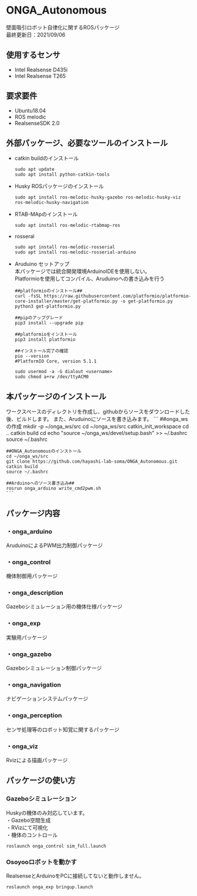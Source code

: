 # ONGA_Autonomous
壁面吸引ロボット自律化に関するROSパッケージ \
最終更新日：2021/09/06

## 使用するセンサ
* Intel Realsense D435i
* Intel Realsense T265

## 要求要件
* Ubuntu18.04
* ROS melodic
* RealsenseSDK 2.0 

## 外部パッケージ、必要なツールのインストール
* catkin buildのインストール
    ```
    sudo apt update
    sudo apt install python-catkin-tools
    ```
    
* Husky ROSパッケージのインストール
    ```
    sudo apt install ros-melodic-husky-gazebo ros-melodic-husky-viz ros-melodic-husky-navigation
    ```
* RTAB-MApのインストール
    ```
    sudo apt install ros-melodic-rtabmap-ros
    ```
* rosseral
    ```
    sudo apt install ros-melodic-rosserial
    sudo apt install ros-melodic-rosserial-arduino
    ```
* Aruduino セットアップ \
    本パッケージでは統合開発環境ArduinoIDEを使用しない。\
    Platformioを使用してコンパイル、Aruduinoへの書き込みを行う
    ```
    ##platformioのインストール##
    curl -fsSL https://raw.githubusercontent.com/platformio/platformio-core-installer/master/get-platformio.py -o get-platformio.py
    python3 get-platformio.py

    ##pipのアップグレード
    pip3 install --upgrade pip
    
    ##platformioをインストール
    pip3 install platformio
    
    ##インストール完了の確認
    pio --version
    #PlatformIO Core, version 5.1.1
    
    sudo usermod -a -G dialout <username>
    sudo chmod a+rw /dev/ttyACM0
    ```
    
## 本パッケージのインストール
ワークスペースのディレクトリを作成し、githubからソースをダウンロードした後、ビルドします。
また、Aruduinoにソースを書き込みます。
    ```
    ##onga_wsの作成
    mkdir -p ~/onga_ws/src
    cd ~/onga_ws/src
    catkin_init_workspace
    cd ..
    catkin build
    cd
    echo "source ~/onga_ws/devel/setup.bash" >> ~/.bashrc
    source ~/.bashrc

    ##ONGA_Autonomousのインストール
    cd ~/onga_ws/src
    git clone https://github.com/hayashi-lab-soma/ONGA_Autonomous.git
    catkin build
    source ~/.bashrc
    
    ##Arduinoへのソース書き込み##
    rosrun onga_arduino write_cmd2pwm.sh
    ```
    
## パッケージ内容
### ・onga_arduino
AruduinoによるPWM出力制御パッケージ

### ・onga_control
機体制御用パッケージ

### ・onga_description
Gazeboシミュレーション用の機体仕様パッケージ

### ・onga_exp
実験用パッケージ

### ・onga_gazebo
Gazeboシミュレーション制御パッケージ

### ・onga_navigation
ナビゲーションシステムパッケージ

### ・onga_perception
センサ処理等のロボット知覚に関するパッケージ

### ・onga_viz
Rvizによる描画パッケージ

## パッケージの使い方
### Gazeboシミュレーション
Huskyの機体のみ対応しています。 \
・Gazebo空間生成 \
・RVizにて可視化 \
・機体のコントロール 
```
roslaunch onga_control sim_full.launch
```

### Osoyooロボットを動かす
RealsenseとArduinoをPCに接続してないと動作しません。
```
roslaunch onga_exp bringup.launch
```
